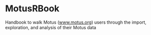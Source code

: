 # MotusRBook
Handbook to walk Motus (www.motus.org) users through the import, exploration, and analysis of their Motus data
